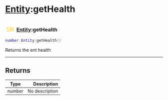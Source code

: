 # [Entity](../entity/README.md):getHealth

### <img src="../../.gitbook/assets/shared.png" width="32" height="32" /> [Entity](../entity/README.md):getHealth

```lua
number Entity:getHealth()
```

Returns the ent health<br>

-----------------
## Returns

| Type   | Description |
| ------ | ----------: |
| number | No description |
